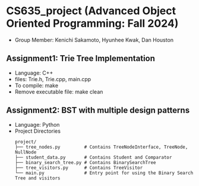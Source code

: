 # CS635_project (Advanced Object Oriented Programming: Fall 2024) 
  -  Group Member: Kenichi Sakamoto, Hyunhee Kwak, Dan Houston 

## Assignment1: Trie Tree Implementation 
  -  Language: C++
  -  files: Trie.h, Trie.cpp, main.cpp
  -  To compile: make
  -  Remove executable file: make clean

## Assignment2: BST with multiple design patterns
  -  Language: Python 
  -  Project Directories
      ```
      project/
      ├── tree_nodes.py         # Contains TreeNodeInterface, TreeNode, NullNode
      ├── student_data.py       # Contains Student and Comparator
      ├── binary_search_tree.py # Contains BinarySearchTree
      ├── tree_visitors.py      # Contains TreeVisitor
      └── main.py               # Entry point for using the Binary Search Tree and visitors
      ```